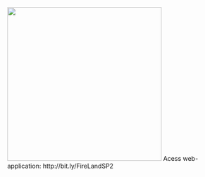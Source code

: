 <img src="https://github.com/musx/FireLand_SPv1/blob/master/web-application/www/logo_1.png?raw=true" width="350" />
Acess web-application: http://bit.ly/FireLandSP2

